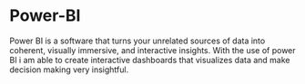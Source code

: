 # Power-BI

Power BI is a software that turns your unrelated sources of data into coherent, visually immersive, and interactive insights. With the use of power BI i am able to create interactive dashboards that visualizes data and make decision making very insightful.
